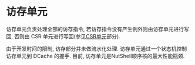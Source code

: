 # 访存单元

访存单元负责处理全部的访存指令, 若访存指令没有产生例外则由访存单元进行写回, 否则由 CSR 单元进行写回(参见[CSR单元](功能部件/csr.md)部分).

由于开发时间的限制, 访存部分并未做流水化处理. 访存单元通过一个状态机控制访存单元到 DCache 的握手. 目前, 访存单元是NutShell顺序核的最大性能瓶颈.